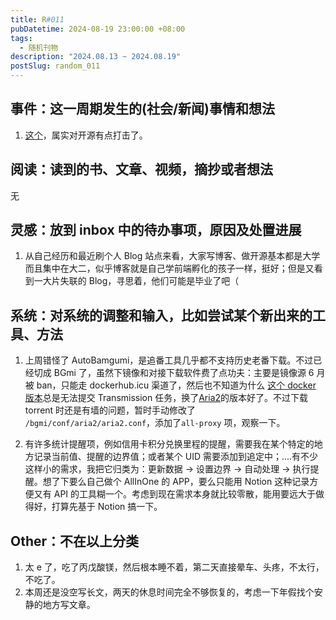 ```yaml
---
title: R#011
pubDatetime: 2024-08-19 23:00:00 +08:00
tags:
  - 随机刊物
description: "2024.08.13 ~ 2024.08.19"
postSlug: random_011
---
```


## 事件：这一周期发生的(社会/新闻)事情和想法

1. [这个](https://github.com/AriaLyy/Aria/commit/16e1fddca5996c1b2aba8b3284a0389f372ccf0b)，属实对开源有点打击了。

## 阅读：读到的书、文章、视频，摘抄或者想法

无

## 灵感：放到 inbox 中的待办事项，原因及处置进展

1. 从自己经历和最近刷个人 Blog 站点来看，大家写博客、做开源基本都是大学而且集中在大二，似乎博客就是自己学前端孵化的孩子一样，挺好；但是又看到一大片失联的 Blog，寻思着，他们可能是毕业了吧（

## 系统：对系统的调整和输入，比如尝试某个新出来的工具、方法

1. 上周错怪了 AutoBamgumi，是追番工具几乎都不支持历史老番下载。不过已经切成 BGmi 了，虽然下镜像和对接下载软件费了点功夫：主要是镜像源 6 月被 ban，只能走 dockerhub.icu 渠道了，然后也不知道为什么 [这个 docker 版本](https://github.com/codysk/bgmi-docker-all-in-one)总是无法提交 Transmission 任务，换了[Aria2](https://github.com/DDS-Derek/BGmi-All-In-One-Docker?tab=readme-ov-file)的版本好了。不过下载 torrent 时还是有墙的问题，暂时手动修改了 `/bgmi/conf/aria2/aria2.conf`，添加了`all-proxy` 项，观察一下。

2. 有许多统计提醒项，例如信用卡积分兑换里程的提醒，需要我在某个特定的地方记录当前值、提醒的边界值；或者某个 UID 需要添加到追定中；....有不少这样小的需求，我把它归类为：更新数据 -> 设置边界 -> 自动处理 -> 执行提醒。想了下要么自己做个 AllInOne 的 APP，要么只能用 Notion 这种记录方便又有 API 的工具糊一个。考虑到现在需求本身就比较零散，能用要远大于做得好，打算先基于 Notion 搞一下。

## Other：不在以上分类

1. 太 e 了，吃了丙戊酸镁，然后根本睡不着，第二天直接晕车、头疼，不太行，不吃了。
2. 本周还是没空写长文，两天的休息时间完全不够恢复的，考虑一下年假找个安静的地方写文章。
